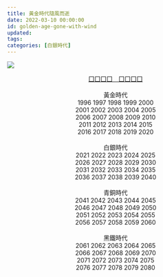 ```yaml
---
title: 黃金時代隨風而逝
date: 2022-03-10 00:00:00
id: golden-age-gone-with-wind
updated:
tags:
categories: [白銀時代]
---
```


![](cast-away-illusions.jpg)

<center><a href="https://dribbble.com/shots/16430646-CAST-AWAY-ILLUSIONS-PREPARE-FOR-STRUGGLE">囗囗囗囗　囗囗囗囗</a></center>

<br>

<center>
黃金時代<br>
1996 1997 1998 1999 2000<br>
2001 2002 2003 2004 2005<br>
2006 2007 2008 2009 2010<br>
2011 2012 2013 2014 2015<br>
2016 2017 2018 2019 2020<br>
</center>
<br>

<!--more-->

<center>
白銀時代<br>
2021 2022 2023 2024 2025<br>
2026 2027 2028 2029 2030<br>
2031 2032 2033 2034 2035<br>
2036 2037 2038 2039 2040<br>
</center>
<br>
<center>
青銅時代<br>
2041 2042 2043 2044 2045<br>
2046 2047 2048 2049 2050<br>
2051 2052 2053 2054 2055<br>
2056 2057 2058 2059 2060<br>
</center>
<br>
<center>
黑鐵時代<br>
2061 2062 2063 2064 2065<br>
2066 2067 2068 2069 2070<br>
2071 2072 2073 2074 2075<br>
2076 2077 2078 2079 2080<br>
</center>
<br>
